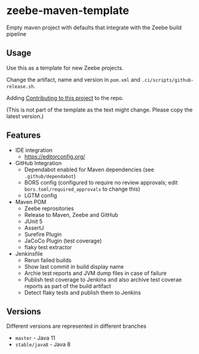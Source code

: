 # zeebe-maven-template

Empty maven project with defaults that integrate with the Zeebe build pipeline

## Usage

Use this as a template for new Zeebe projects.

Change the artifact, name and version in `pom.xml` and `.ci/scripts/github-release.sh`.

Adding [Contributing to this project](https://gist.github.com/jwulf/2c7f772570bfc8654b0a0a783a3f165e) to the repo.

(This is not part of the template as the text might change. Please copy the latest version.)

## Features

- IDE integration
  - https://editorconfig.org/
- GitHub Integration
  - Dependabot enabled for Maven dependencies (see `.github/dependabot`)
  - BORS config (configured to require no review approvals; edit `bors.toml/required_approvals` to change this)
  - LGTM config
- Maven POM
  - Zeebe reprositories
  - Release to Maven, Zeebe and GitHub
  - JUnit 5
  - AssertJ
  - Surefire Plugin
  - JaCoCo Plugin (test coverage)
  - flaky test extractor
- Jenkinsfile
  - Rerun failed builds
  - Show last commit in build display name
  - Archie test reports and JVM dump files in case of failure
  - Publish test coverage to Jenkins and also archive test coverae reports as part of the build artifact
  - Detect flaky tests and publish them to Jenkins

## Versions

Different versions are represented in different branches

- `master` - Java 11
- `stable/java8` - Java 8
